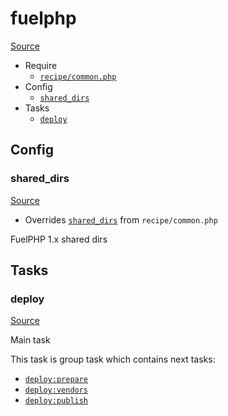 <!-- DO NOT EDIT THIS FILE! -->
<!-- Instead edit recipe/fuelphp.php -->
<!-- Then run bin/docgen -->

# fuelphp

[Source](/recipe/fuelphp.php)



* Require
  * [`recipe/common.php`](/docs/recipe/common.md)
* Config
  * [`shared_dirs`](#shared_dirs)
* Tasks
  * [`deploy`](#deploy)

## Config
### shared_dirs
[Source](/recipe/fuelphp.php#L9)

* Overrides [`shared_dirs`](/docs/recipe/common.md#shared_dirs) from `recipe/common.php`

FuelPHP 1.x shared dirs


## Tasks
### deploy
[Source](/recipe/fuelphp.php#L16)

Main task

This task is group task which contains next tasks:
* [`deploy:prepare`](/docs/recipe/common.md#deployprepare)
* [`deploy:vendors`](/docs/recipe/deploy/vendors.md#deployvendors)
* [`deploy:publish`](/docs/recipe/common.md#deploypublish)


